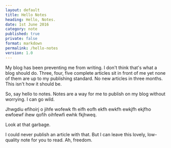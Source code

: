 ```yaml
---
layout: default
title: Hello Notes
heading: Hello, Notes.
date: 1st June 2016
category: note
published: true
private: false
format: markdown
permalink: /hello-notes
version: 1.0
---
```


My blog has been preventing me from writing. I don't think that's what a blog should do. Three, four, five complete articles sit in front of me yet none of them are up to my publishing standard. No new articles in three months. This isn't how it should be.

So, say hello to notes. Notes are a way for me to publish on my blog without worrying. I can go wild.

Jhwgdiu efihoirj o jihfe wofewk fh eifh eofh ekfh ewkfh ewkjfh ekjfho ewfoewf ihew qofih oihfewfi ewhk fkjhweq.

Look at that garbage.

I could never publish an article with that. But I can leave this lovely, low-quality note for you to read. Ah, freedom.